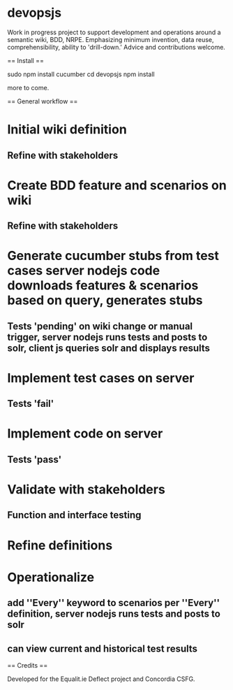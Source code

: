 devopsjs
========

Work in progress project to support development and operations around a semantic wiki, BDD, NRPE. Emphasizing minimum invention, data reuse, comprehensibility, ability to 'drill-down.' Advice and contributions welcome.

== Install ==

sudo npm install cucumber
cd devopsjs 
npm install

more to come.

== General workflow ==

# Initial wiki definition
## Refine with stakeholders
# Create BDD feature and scenarios on wiki
## Refine with stakeholders
# Generate cucumber stubs from test cases <ref name="cukedef">server nodejs code downloads features & scenarios based on query, generates stubs</ref>
## Tests 'pending' <ref name="runtests">on wiki change or manual trigger, server nodejs runs tests and posts to solr, client js queries solr and displays results</ref>
# Implement test cases on server<ref name="cukedef" />
## Tests 'fail' <ref name="runtests" />
# Implement code on server<ref name="cukedef" />
## Tests 'pass' <ref name="runtests" />
# Validate with stakeholders
## Function and interface testing
# Refine definitions
# Operationalize
## add ''Every'' keyword to scenarios <ref name="every">per ''Every'' definition, server nodejs runs tests and posts to solr</ref>
## can view current and historical test results

== Credits ==

Developed for the Equalit.ie Deflect project and Concordia CSFG.

